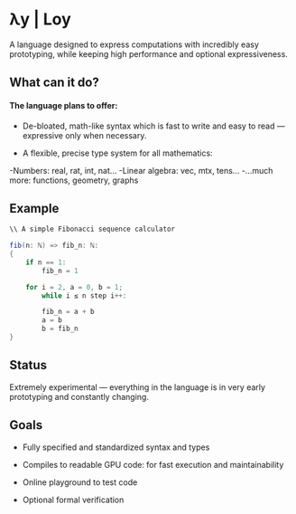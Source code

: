 # **λy** | Loy

A language designed to express computations with incredibly easy prototyping, while keeping high performance and optional expressiveness.


## What can it do?

#### The language plans to offer:

- De-bloated, math-like syntax which is fast to write and easy to read — expressive only when necessary.

- A flexible, precise type system for all mathematics:

-Numbers: real, rat, int, nat...
-Linear algebra: vec, mtx<real>, tens...
-...much more: functions, geometry, graphs



## Example

```cs
\\ A simple Fibonacci sequence calculator

fib(n: ℕ) => fib_n: ℕ:
{
    if n == 1:
        fib_n = 1

    for i = 2, a = 0, b = 1;
        while i ≤ n step i++:

        fib_n = a + b
        a = b
        b = fib_n
}
```

## Status

Extremely experimental — everything in the language is in very early prototyping and constantly changing.

## Goals

- Fully specified and standardized syntax and types

- Compiles to readable GPU code: for fast execution and maintainability

- Online playground to test code

- Optional formal verification